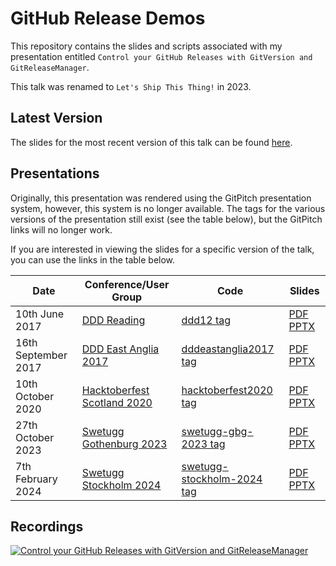 # GitHub Release Demos

This repository contains the slides and scripts associated with my presentation entitled `Control your GitHub Releases with GitVersion and GitReleaseManager`.

This talk was renamed to `Let's Ship This Thing!` in 2023.

## Latest Version

The slides for the most recent version of this talk can be found [here](https://gep13-talks.github.io/GitHubReleaseDemos/).

## Presentations

Originally, this presentation was rendered using the GitPitch presentation system, however, this system is no longer available. The tags for the various versions of the presentation still exist (see the table below), but the GitPitch links will no longer work.

If you are interested in viewing the slides for a specific version of the talk, you can use the links in the table below.

| Date                     | Conference/User Group                                      | Code                                                                                                               | Slides                                                                                                                                                                                                                                                                |
|--------------------------|------------------------------------------------------------|--------------------------------------------------------------------------------------------------------------------|-----------------------------------------------------------------------------------------------------------------------------------------------------------------------------------------------------------------------------------------------------------------------|
| 10th June 2017           | [DDD Reading](https://developerdeveloperdeveloper.com/)    | [ddd12 tag](https://github.com/gep13-talks/GitHubReleaseDemos/releases/tag/ddd12)                                  | [PDF](https://raw.githubusercontent.com/gep13-talks/GitHubReleaseDemos/e367af566ed8078de7104a013dca393f38f29e4a/PITCHME.pdf) [PPTX](https://raw.githubusercontent.com/gep13-talks/GitHubReleaseDemos/e367af566ed8078de7104a013dca393f38f29e4a/PITCHME.pptx)           |
| 16th September 2017      | [DDD East Anglia 2017](https://www.dddeastanglia.com/)     | [dddeastanglia2017 tag](https://github.com/gep13-talks/GitHubReleaseDemos/releases/tag/dddeastanglia2017)          | [PDF](https://raw.githubusercontent.com/gep13-talks/GitHubReleaseDemos/37dc0610fea3444728dd2a9ccdef1f60797734dd/PITCHME.pdf) [PPTX](https://raw.githubusercontent.com/gep13-talks/GitHubReleaseDemos/37dc0610fea3444728dd2a9ccdef1f60797734dd/PITCHME.pptx)           |
| 10th October 2020        | [Hacktoberfest Scotland 2020](https://hacktoberfest.scot/) | [hacktoberfest2020 tag](https://github.com/gep13-talks/GitHubReleaseDemos/releases/tag/hacktoberfest2020)          | [PDF](https://raw.githubusercontent.com/gep13-talks/GitHubReleaseDemos/b0661e1dee4b0462daa26bd4915fb9d92b7d3bd0/PITCHME.pdf) [PPTX](https://raw.githubusercontent.com/gep13-talks/GitHubReleaseDemos/b0661e1dee4b0462daa26bd4915fb9d92b7d3bd0/PITCHME.pptx)           |
| 27th October 2023        | [Swetugg Gothenburg 2023](https://swetugg.se/gbg-2023)     | [swetugg-gbg-2023 tag](https://github.com/gep13-talks/GitHubReleaseDemos/releases/tag/swetugg-gbg-2023)            | [PDF](https://raw.githubusercontent.com/gep13-talks/GitHubReleaseDemos/150eca6d20389604438a52c668f49727168a1ff5/presentation.pdf) [PPTX](https://raw.githubusercontent.com/gep13-talks/GitHubReleaseDemos/150eca6d20389604438a52c668f49727168a1ff5/presentation.pptx) |
| 7th February 2024        | [Swetugg Stockholm 2024](https://swetugg.se/sthlm-2024)    | [swetugg-stockholm-2024 tag](https://github.com/gep13-talks/GitHubReleaseDemos/releases/tag/swetugg-stockholm-2023)| [PDF](https://raw.githubusercontent.com/gep13-talks/GitHubReleaseDemos/a3c679040fb53f158ad1a6e1a8fd30be280351e9/presentation.pdf) [PPTX](https://raw.githubusercontent.com/gep13-talks/GitHubReleaseDemos/a3c679040fb53f158ad1a6e1a8fd30be280351e9/presentation.pptx) |

## Recordings

[![Control your GitHub Releases with GitVersion and GitReleaseManager](https://img.youtube.com/vi/SlM02V1tkSc/0.jpg)](https://www.youtube.com/watch?v=SlM02V1tkSc)